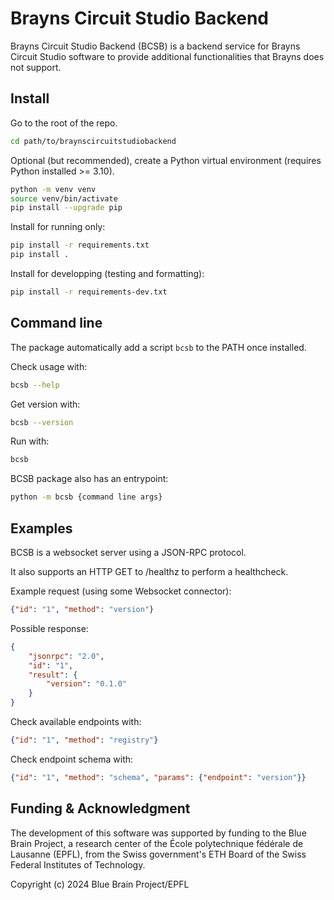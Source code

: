 # Brayns Circuit Studio Backend

Brayns Circuit Studio Backend (BCSB) is a backend service for Brayns Circuit
Studio software to provide additional functionalities that Brayns does not support.


## Install

Go to the root of the repo.

```bash
cd path/to/braynscircuitstudiobackend
```

Optional (but recommended), create a Python virtual environment (requires Python
installed >= 3.10).

```bash
python -m venv venv
source venv/bin/activate
pip install --upgrade pip
```

Install for running only:

```bash
pip install -r requirements.txt
pip install .
```

Install for developping (testing and formatting):

```bash
pip install -r requirements-dev.txt
```

## Command line

The package automatically add a script ``bcsb`` to the PATH once installed.

Check usage with:

```bash
bcsb --help
```

Get version with:

```bash
bcsb --version
```

Run with:

```bash
bcsb
```

BCSB package also has an entrypoint:

```bash
python -m bcsb {command line args}
```

## Examples

BCSB is a websocket server using a JSON-RPC protocol.

It also supports an HTTP GET to /healthz to perform a healthcheck.

Example request (using some Websocket connector):

```json
{"id": "1", "method": "version"}
```

Possible response:

```json
{
    "jsonrpc": "2.0",
    "id": "1",
    "result": {
        "version": "0.1.0"
    }
}
```

Check available endpoints with:

```json
{"id": "1", "method": "registry"}
```

Check endpoint schema with:

```json
{"id": "1", "method": "schema", "params": {"endpoint": "version"}}
```

## Funding & Acknowledgment
 
The development of this software was supported by funding to the Blue Brain Project, a research center of the École polytechnique fédérale de Lausanne (EPFL), from the Swiss government's ETH Board of the Swiss Federal Institutes of Technology.
 
Copyright (c) 2024 Blue Brain Project/EPFL
